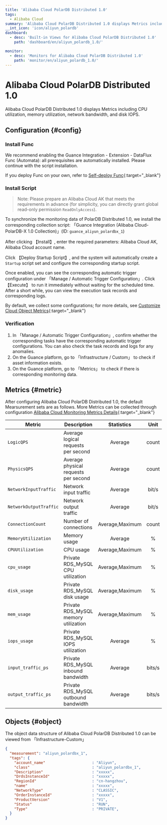 ```yaml
---
title: 'Alibaba Cloud PolarDB Distributed 1.0'
tags: 
  - Alibaba Cloud
summary: 'Alibaba Cloud PolarDB Distributed 1.0 displays Metrics including CPU utilization, memory utilization, network bandwidth, and disk IOPS.'
__int_icon: 'icon/aliyun_polardb'
dashboard:
  - desc: 'Built-in Views for Alibaba Cloud PolarDB Distributed 1.0'
    path: 'dashboard/en/aliyun_polardb_1.0/'

monitor:
  - desc: 'Monitors for Alibaba Cloud PolarDB Distributed 1.0'
    path: 'monitor/en/aliyun_polardb_1.0/'
---
```


<!-- markdownlint-disable MD025 -->
# Alibaba Cloud PolarDB Distributed 1.0
<!-- markdownlint-enable -->

Alibaba Cloud PolarDB Distributed 1.0 displays Metrics including CPU utilization, memory utilization, network bandwidth, and disk IOPS.

## Configuration {#config}

### Install Func

We recommend enabling the Guance Integration - Extension - DataFlux Func (Automata): all prerequisites are automatically installed. Please continue with the script installation.

If you deploy Func on your own, refer to [Self-deploy Func](https://func.guance.com/doc/script-market-guance-integration/){:target="_blank"}

### Install Script

> Note: Please prepare an Alibaba Cloud AK that meets the requirements in advance (for simplicity, you can directly grant global read-only permission `ReadOnlyAccess`).

To synchronize the monitoring data of PolarDB Distributed 1.0, we install the corresponding collection script: 「Guance Integration (Alibaba Cloud-PolarDB-X 1.0 Collection)」(ID: `guance_aliyun_polardbx_1`)

After clicking 【Install】, enter the required parameters: Alibaba Cloud AK, Alibaba Cloud account name.

Click 【Deploy Startup Script】, and the system will automatically create a `Startup` script set and configure the corresponding startup script.

Once enabled, you can see the corresponding automatic trigger configuration under 「Manage / Automatic Trigger Configuration」. Click 【Execute】 to run it immediately without waiting for the scheduled time. After a short while, you can view the execution task records and corresponding logs.

By default, we collect some configurations; for more details, see [Customize Cloud Object Metrics](https://func.guance.com/doc/script-market-guance-aliyun-polardbx-1/){:target="_blank"}

### Verification

1. In 「Manage / Automatic Trigger Configuration」, confirm whether the corresponding tasks have the corresponding automatic trigger configurations. You can also check the task records and logs for any anomalies.
2. On the Guance platform, go to 「Infrastructure / Custom」 to check if asset information exists.
3. On the Guance platform, go to 「Metrics」 to check if there is corresponding monitoring data.

## Metrics {#metric}
After configuring Alibaba Cloud PolarDB Distributed 1.0, the default Mearsurement sets are as follows. More Metrics can be collected through configuration [Alibaba Cloud Monitoring Metrics Details](https://cms.console.aliyun.com/metric-meta/acs_drds/drds){:target="_blank"}

| Metric | Description                  |       Statistics        |     Unit     |
| ---- |------------------------------|:-----------------------:|:------------:|
|`LogicQPS`| Average logical requests per second|         Average         |    count     |
|`PhysicsQPS`| Average physical requests per second|         Average         |    count     |
|`NetworkInputTraffic`| Network input traffic|         Average         |    bit/s     |
|`NetworkOutputTraffic`| Network output traffic|         Average         |    bit/s     |
|`ConnectionCount`| Number of connections|     Average,Maximum     |    count     |
|`MemoryUtilization`| Memory usage      |         Average         |      %       |
|`CPUUtilization`| CPU usage                    |     Average,Maximum     |      %       |
|`cpu_usage`| Private RDS_MySQL CPU utilization                   |     Average,Maximum     |      %       |
|`disk_usage`| Private RDS_MySQL disk usage                   |     Average,Maximum     |      %       |
|`mem_usage`| Private RDS_MySQL memory utilization|     Average,Maximum     |      %       |
|`iops_usage`| Private RDS_MySQL IOPS utilization|         Average         |      %       |
|`input_traffic_ps`| Private RDS_MySQL inbound bandwidth |         Average         |    bits/s    |
|`output_traffic_ps`| Private RDS_MySQL outbound bandwidth|    Average              |  bits/s      |

## Objects {#object}
The object data structure of Alibaba Cloud PolarDB Distributed 1.0 can be viewed from 「Infrastructure-Custom」

``` json
{
  "measurement": "aliyun_polardbx_1",
  "tags": {
    "account_name"                     : "Aliyun",
    "class"                            : "aliyun_polardbx_1",
    "Description"                      : "xxxxx",
    "DrdsInstanceId"                   : "xxxxx",
    "RegionId"                         : "cn-hangzhou",
    "name"                             : "xxxxx",
    "NetworkType"                      : "CLASSIC",
    "OrderInstanceId"                  : "xxxxx",
    "ProductVersion"                   : "V1",
    "Status"                           : "RUN",
    "Type"                             : "PRIVATE",
  }
}
```